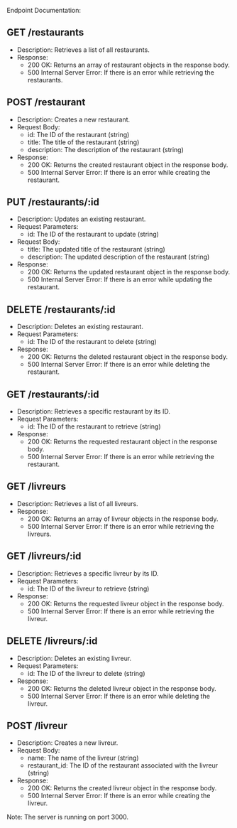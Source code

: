 Endpoint Documentation:

## GET /restaurants
- Description: Retrieves a list of all restaurants.
- Response:
  - 200 OK: Returns an array of restaurant objects in the response body.
  - 500 Internal Server Error: If there is an error while retrieving the restaurants.

## POST /restaurant
- Description: Creates a new restaurant.
- Request Body:
  - id: The ID of the restaurant (string)
  - title: The title of the restaurant (string)
  - description: The description of the restaurant (string)
- Response:
  - 200 OK: Returns the created restaurant object in the response body.
  - 500 Internal Server Error: If there is an error while creating the restaurant.

## PUT /restaurants/:id
- Description: Updates an existing restaurant.
- Request Parameters:
  - id: The ID of the restaurant to update (string)
- Request Body:
  - title: The updated title of the restaurant (string)
  - description: The updated description of the restaurant (string)
- Response:
  - 200 OK: Returns the updated restaurant object in the response body.
  - 500 Internal Server Error: If there is an error while updating the restaurant.

## DELETE /restaurants/:id
- Description: Deletes an existing restaurant.
- Request Parameters:
  - id: The ID of the restaurant to delete (string)
- Response:
  - 200 OK: Returns the deleted restaurant object in the response body.
  - 500 Internal Server Error: If there is an error while deleting the restaurant.

## GET /restaurants/:id
- Description: Retrieves a specific restaurant by its ID.
- Request Parameters:
  - id: The ID of the restaurant to retrieve (string)
- Response:
  - 200 OK: Returns the requested restaurant object in the response body.
  - 500 Internal Server Error: If there is an error while retrieving the restaurant.

## GET /livreurs
- Description: Retrieves a list of all livreurs.
- Response:
  - 200 OK: Returns an array of livreur objects in the response body.
  - 500 Internal Server Error: If there is an error while retrieving the livreurs.

## GET /livreurs/:id
- Description: Retrieves a specific livreur by its ID.
- Request Parameters:
  - id: The ID of the livreur to retrieve (string)
- Response:
  - 200 OK: Returns the requested livreur object in the response body.
  - 500 Internal Server Error: If there is an error while retrieving the livreur.

## DELETE /livreurs/:id
- Description: Deletes an existing livreur.
- Request Parameters:
  - id: The ID of the livreur to delete (string)
- Response:
  - 200 OK: Returns the deleted livreur object in the response body.
  - 500 Internal Server Error: If there is an error while deleting the livreur.

## POST /livreur
- Description: Creates a new livreur.
- Request Body:
  - name: The name of the livreur (string)
  - restaurant_id: The ID of the restaurant associated with the livreur (string)
- Response:
  - 200 OK: Returns the created livreur object in the response body.
  - 500 Internal Server Error: If there is an error while creating the livreur.

Note: The server is running on port 3000.
